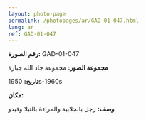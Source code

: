 ```yaml
---
layout: photo-page
permalink: /photopages/ar/GAD-01-047.html
lang: ar
ref: GAD-01-047
---
```


**رقم الصورة:** GAD-01-047

**مجموعة الصور:** مجموعة جاد الله جبارة

**تاريخ:** 1950s-1960s

**مكان:**

**وصف:** رجل بالجلابية والمراءة بالتيلا وفيدو
